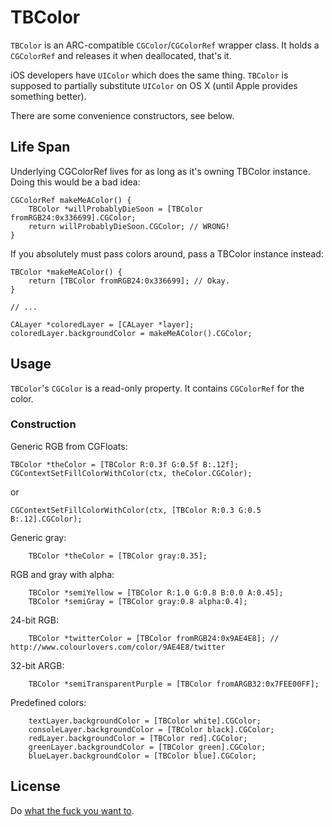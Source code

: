 TBColor
=======

`TBColor` is an ARC-compatible `CGColor`/`CGColorRef` wrapper class. It holds a `CGColorRef` and releases it when deallocated, that's it.

iOS developers have `UIColor` which does the same thing. `TBColor` is supposed to partially substitute `UIColor` on OS X (until Apple provides something better).

There are some convenience constructors, see below.

Life Span
---------

Underlying CGColorRef lives for as long as it's owning TBColor instance. Doing this would be a bad idea:

```objc 
CGColorRef makeMeAColor() {
    TBColor *willProbablyDieSoon = [TBColor fromRGB24:0x336699].CGColor;
    return willProbablyDieSoon.CGColor; // WRONG!
}
```

If you absolutely must pass colors around, pass a TBColor instance instead:

```objc
TBColor *makeMeAColor() {
    return [TBColor fromRGB24:0x336699]; // Okay.
}

// ...

CALayer *coloredLayer = [CALayer *layer];
coloredLayer.backgroundColor = makeMeAColor().CGColor;
```

Usage
-----

`TBColor`'s `CGColor` is a read-only property. It contains `CGColorRef` for the color.

### Construction

Generic RGB from CGFloats:
```objc
TBColor *theColor = [TBColor R:0.3f G:0.5f B:.12f];
CGContextSetFillColorWithColor(ctx, theColor.CGColor);
```
or
```objc
CGContextSetFillColorWithColor(ctx, [TBColor R:0.3 G:0.5 B:.12].CGColor);
```

Generic gray:
```objc
    TBColor *theColor = [TBColor gray:0.35];
```
RGB and gray with alpha: 
```objc
    TBColor *semiYellow = [TBColor R:1.0 G:0.8 B:0.0 A:0.45];
    TBColor *semiGray = [TBColor gray:0.8 alpha:0.4];
```
24-bit RGB:
```objc
    TBColor *twitterColor = [TBColor fromRGB24:0x9AE4E8]; // http://www.colourlovers.com/color/9AE4E8/twitter
```
32-bit ARGB:
```objc
    TBColor *semiTransparentPurple = [TBColor fromARGB32:0x7FEE00FF];
```
Predefined colors:
```objc
    textLayer.backgroundColor = [TBColor white].CGColor;
    consoleLayer.backgroundColor = [TBColor black].CGColor;
    redLayer.backgroundColor = [TBColor red].CGColor;
    greenLayer.backgroundColor = [TBColor green].CGColor;
    blueLayer.backgroundColor = [TBColor blue].CGColor;
```
License
-------

Do [what the fuck you want to][WTFPL].

[WTFPL]: http://sam.zoy.org/wtfpl/
